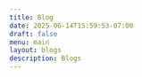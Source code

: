 ```yaml
---
title: Blog
date: 2025-06-14T15:59:53-07:00
draft: false
menu: main
layout: blogs
description: Blogs
---
```


